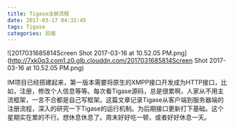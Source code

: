 ```yaml
---
title: Tigase注册流程
date: 2017-03-17 04:32:45
tags: Tigase
categories: 后端
---
```


![2017031685814Screen Shot 2017-03-16 at 10.52.05 PM.png](http://7xk0q3.com1.z0.glb.clouddn.com/2017031685814Screen Shot 2017-03-16 at 10.52.05 PM.png)

IM项目已经搭建起来，第一版本需要将原生的XMPP接口开发成为HTTP接口，比如，注册，修改个人信息等等。每次看Tigase源码，总是很累啊，人家从不用主流框架，一言不合都是自己写框架。这篇文章记录Tigase从客户端到服务器端的注册流程，深入的研究一下Tigase的运行机制。为后期接口更新打下基础。这个星期实在累的不行。想休息休息了。周末好好吃一顿，或者好好休息一天。

<!--more-->